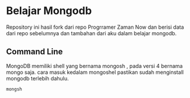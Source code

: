 # Belajar Mongodb

Repository ini hasil fork dari repo Progrramer Zaman Now dan berisi data dari repo sebelumnya dan tambahan dari aku dalam belajar mongodb.

## Command Line

MongoDB memiliki shell yang bernama mongosh , pada versi 4 bernama mongo saja.
cara masuk kedalam mongoshel pastikan sudah menginstall mongodb terlebih dahulu.
```
mongsh
```
